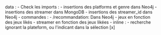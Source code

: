 data :
    - Check les imports :
        - insertions des platforms et genre dans Neo4j
		- insertions des streamer dans MongoDB
			- insertions des streamer_id dans Neo4j
    - commandes :
        - /recommandation: Dans Neo4j
            - jeux en fonction des jeux likés
            - streamer en fonction des jeux likées
        - inline : 
            - recherche ignorant la plateform, ou l'indicant dans la sélection [x]